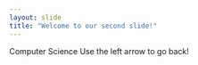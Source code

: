 ```yaml
---
layout: slide
title: "Welcome to our second slide!"
---
```

Computer Science
Use the left arrow to go back!
